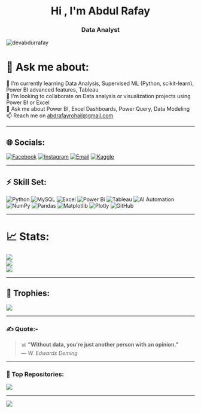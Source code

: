 <h1 align="center">Hi , I'm Abdul Rafay</h1>
<h3 align="center">Data Analyst</h3>

<p align="left">
  <img src="https://komarev.com/ghpvc/?username=devabdurrafay&label=Profile%20views&color=0e75b6&style=flat" alt="devabdurrafay" />
</p>

# 💫 Ask me about:
🌱 I'm currently learning Data Analysis, Supervised ML (Python, scikit-learn), Power BI advanced features, Tableau  
👯 I'm looking to collaborate on Data analysis or visualization projects using Power BI or Excel  
💬 Ask me about Power BI, Excel Dashboards, Power Query, Data Modeling  
📫 Reach me on abdrafayrohail@gmail.com  

---

## 🌐 Socials:
[![Facebook](https://img.shields.io/badge/Facebook-%231877F2.svg?logo=Facebook&logoColor=white)](https://facebook.com/me) 
[![Instagram](https://img.shields.io/badge/Instagram-%23E4405F.svg?logo=Instagram&logoColor=white)](https://instagram.com/abdur._rafay_) 
[![Email](https://img.shields.io/badge/Email-D14836?logo=gmail&logoColor=white)](mailto:abdrafayrohail@gmail.com)
[![Kaggle](https://img.shields.io/badge/Kaggle-20BEFF?logo=kaggle&logoColor=white)](https://www.kaggle.com/abdulrafay5300)


---

## ⚡ Skill Set:

![Python](https://img.shields.io/badge/python-3670A0?style=for-the-badge&logo=python&logoColor=ffdd54) 
![MySQL](https://img.shields.io/badge/mysql-4479A1?style=for-the-badge&logo=mysql&logoColor=white) 
![Excel](https://img.shields.io/badge/Microsoft_Excel-217346?style=for-the-badge&logo=microsoft-excel&logoColor=white) 
![Power Bi](https://img.shields.io/badge/power_bi-F2C811?style=for-the-badge&logo=powerbi&logoColor=black) 
![Tableau](https://img.shields.io/badge/Tableau-3C4E6C?style=for-the-badge&logo=tableau&logoColor=white)
![AI Automation](https://img.shields.io/badge/AI%20Automation-007ACC?style=for-the-badge&logo=openai&logoColor=white) 
![NumPy](https://img.shields.io/badge/numpy-013243?style=for-the-badge&logo=numpy&logoColor=white) 
![Pandas](https://img.shields.io/badge/pandas-150458?style=for-the-badge&logo=pandas&logoColor=white) 
![Matplotlib](https://img.shields.io/badge/Matplotlib-ffffff?style=for-the-badge&logo=matplotlib&logoColor=black) 
![Plotly](https://img.shields.io/badge/Plotly-E03C3C?style=for-the-badge&logo=plotly&logoColor=white)
![GitHub](https://img.shields.io/badge/github-121011?style=for-the-badge&logo=github&logoColor=white)

---

# 📈 Stats:
![](https://github-readme-stats.vercel.app/api?username=DevAbdurRafay&theme=dark&hide_border=false&include_all_commits=true&count_private=false)<br/>
![](https://nirzak-streak-stats.vercel.app/?user=DevAbdurRafay&theme=dark&hide_border=false)<br/>
![](https://github-readme-stats.vercel.app/api/top-langs/?username=DevAbdurRafay&theme=dark&hide_border=false&include_all_commits=true&count_private=false&layout=compact)

---

## 🏅 Trophies:
![](https://github-profile-trophy.vercel.app/?username=DevAbdurRafay&theme=darkhub&no-frame=false&no-bg=false&margin-w=4)

---

### ✍️ Quote:-
> 📊 **"Without data, you're just another person with an opinion."**  
> — *W. Edwards Deming*
---

### 🚀 Top Repositories:
![](https://github-contributor-stats.vercel.app/api?username=DevAbdurRafay&limit=5&theme=dark&combine_all_yearly_contributions=true)

---

[![](https://visitcount.itsvg.in/api?id=DevAbdurRafay&icon=1&color=0)](https://visitcount.itsvg.in)

<!-- Proudly crafted with GPRM ( https://gprm.itsvg.in ) -->
